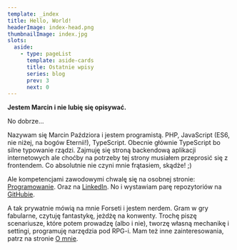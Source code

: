 ```yaml
---
template: _index
title: Hello, World!
headerImage: index-head.png
thumbnailImage: index.jpg
slots:
  aside:
    - type: pageList
      template: aside-cards
      title: Ostatnie wpisy
      series: blog
      prev: 3
      next: 0 
---
```


**Jestem Marcin i nie lubię się opisywać.**


No dobrze...

Nazywam się Marcin Paździora i jestem programistą. PHP, JavaScript (ES6, nie niżej, na bogów Eternii!), TypeScript. Obecnie głównie TypeScript bo silne typowanie rządzi. Zajmuję się stroną backendową aplikacji internetowych ale choćby na potrzeby tej strony musiałem przeprosić się z frontendem. Co absolutnie nie czyni mnie frątasiem, skądże! ;)

Ale kompetencjami zawodowymi chwalę się na osobnej stronie: <a href="/page/programowanie">Programowanie</a>. Oraz na <a href="">LinkedIn</a>. No i wystawiam parę repozytoriów na <a href="">GitHubie</a>.
        
A tak prywatnie mówią na mnie Forseti i jestem nerdem. Gram w gry fabularne, czytuję fantastykę, jeżdżę na konwenty. Trochę piszę scenariusze, które potem prowadzę (albo i nie), tworzę własną mechanikę i settingi, programuję narzędzia pod RPG-i. Mam też inne zainteresowania, patrz na stronie <a href="">O mnie</a>.

